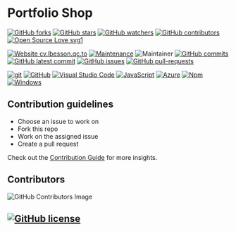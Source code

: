 # Portfolio Shop

[![GitHub forks](https://img.shields.io/github/forks/Portfolio-Shop/portfolioshop.svg?style=social&label=Fork&maxAge=2592000)](https://GitHub.com/Portfolio-Shop/portfolioshop/network/)
[![GitHub stars](https://img.shields.io/github/stars/Portfolio-Shop/portfolioshop.svg?style=social&label=Star&maxAge=2592000)](https://GitHub.com/Portfolio-Shop/portfolioshop/stargazers/)
[![GitHub watchers](https://img.shields.io/github/watchers/Portfolio-Shop/portfolioshop.svg?style=social&label=Watch&maxAge=2592000)](https://GitHub.com/Portfolio-Shop/portfolioshop/watchers/)
[![GitHub contributors](https://img.shields.io/github/contributors/Portfolio-Shop/portfolioshop.svg)](https://GitHub.com/Naereen/badges/graphs/contributors/)
[![Open Source Love svg1](https://badges.frapsoft.com/os/v1/open-source.svg?v=103)](https://github.com/ellerbrock/open-source-badges/)

[![Website cv.lbesson.qc.to](https://img.shields.io/website-up-down-green-red/http/www.portfolioshop.tech)](https://www.portfolioshop.tech)
[![Maintenance](https://img.shields.io/badge/Maintained%3F-yes-green.svg)](https://GitHub.com/Portfolio-Shop/portfolioshop/graphs/commit-activity)
![Maintainer](https://img.shields.io/badge/maintainer-portfolioshop-blue)
[![GitHub commits](https://badgen.net/github/commits/Portfolio-Shop/portfolioshop)](https://GitHub.com/Portfolio-Shop/portfolioshop/commit/)
[![GitHub latest commit](https://badgen.net/github/last-commit/Portfolio-Shop/portfolioshop)](https://GitHub.com/Portfolio-Shop/portfolioshop/commit/)
[![GitHub issues](https://img.shields.io/github/issues/Portfolio-Shop/portfolioshop.svg)](https://GitHub.com/Portfolio-Shop/portfolioshop/issues/)
[![GitHub pull-requests](https://img.shields.io/github/issues-pr/Portfolio-Shop/portfolioshop.svg)](https://GitHub.com/Portfolio-Shop/portfolioshop/pull/)

[![git](https://badgen.net/badge/icon/git?icon=git&label)](https://git-scm.com)
[![GitHub](https://badgen.net/badge/icon/github?icon=github&label)](https://github.com)
[![Visual Studio Code](https://img.shields.io/badge/--007ACC?logo=visual%20studio%20code&logoColor=ffffff)](https://code.visualstudio.com/)
[![JavaScript](https://img.shields.io/badge/--F7DF1E?logo=javascript&logoColor=000)](https://www.javascript.com/)
[![Azure](https://badgen.net/badge/icon/azure?icon=azure&label)](https://azure.microsoft.com)
[![Npm](https://badgen.net/badge/icon/npm?icon=npm&label)](https://https://npmjs.com/)
[![Windows](https://badgen.net/badge/icon/windows?icon=windows&label)](https://microsoft.com/windows/)

## Contribution guidelines

- Choose an issue to work on
- Fork this repo
- Work on the assigned issue
- Create a pull request

Check out the [Contribution Guide](./CONTRIBUTING.md) for more insights.

## Contributors

![GitHub Contributors Image](https://contrib.rocks/image?repo=Portfolio-Shop/portfolioshop)

## [![GitHub license](https://badgen.net/github/license/Portfolio-Shop/portfolioshop)](https://github.com/Portfolio-Shop/portfolioshop/blob/master/LICENSE)
